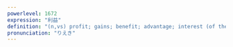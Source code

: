 ```yaml
---
powerlevel: 1672
expression: "利益"
definition: "(n,vs) profit; gains; benefit; advantage; interest (of the public, etc.); grace (of God, Buddha, etc.) (esp. as attained through rightful actions, prayer, adherence to one's faith, etc.); (P)"
pronunciation: "りえき"
---
```

